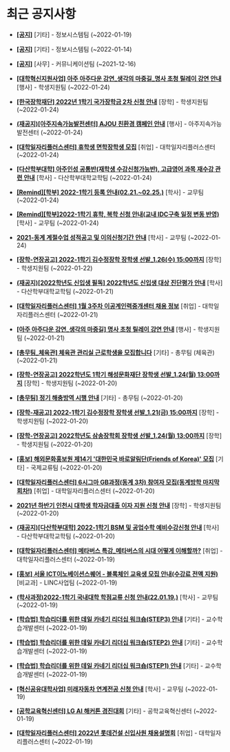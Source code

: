 # 최근 공지사항

* **[[공지]](http://ajou.ac.kr/kr/ajou/notice.do?mode=view&amp;articleNo=179802&amp;article.offset=0&amp;articleLimit=30)**
 [기타] - 정보시스템팀 (~2022-01-19)

* **[[공지]](http://ajou.ac.kr/kr/ajou/notice.do?mode=view&amp;articleNo=179594&amp;article.offset=0&amp;articleLimit=30)**
 [기타] - 정보시스템팀 (~2022-01-14)

* **[[공지]](http://ajou.ac.kr/kr/ajou/notice.do?mode=view&amp;articleNo=147976&amp;article.offset=0&amp;articleLimit=30)**
 [사무] - 커뮤니케이션팀 (~2021-12-16)

* **[[대학혁신지원사업] 아주 아주다운 강연_생각의 마중길_명사 초청 릴레이 강연 안내](http://ajou.ac.kr/kr/ajou/notice.do?mode=view&amp;articleNo=179979&amp;article.offset=0&amp;articleLimit=30)**
 [행사] - 학생지원팀 (~2022-01-24)

* **[[한국장학재단] 2022년 1학기 국가장학금 2차 신청 안내](http://ajou.ac.kr/kr/ajou/notice.do?mode=view&amp;articleNo=179978&amp;article.offset=0&amp;articleLimit=30)**
 [장학] - 학생지원팀 (~2022-01-24)

* **[(재공지)[아주지속가능발전센터] AJOU 친환경 캠페인 안내](http://ajou.ac.kr/kr/ajou/notice.do?mode=view&amp;articleNo=179977&amp;article.offset=0&amp;articleLimit=30)**
 [행사] - 아주지속가능발전센터 (~2022-01-24)

* **[[대학일자리플러스센터] 휴학생 면학장학생 모집](http://ajou.ac.kr/kr/ajou/notice.do?mode=view&amp;articleNo=179973&amp;article.offset=0&amp;articleLimit=30)**
 [취업] - 대학일자리플러스센터 (~2022-01-24)

* **[[다산학부대학] 아주인성 공통반(재학생 수강신청가능반), 고급영어 과목 재수강 관련 안내](http://ajou.ac.kr/kr/ajou/notice.do?mode=view&amp;articleNo=179970&amp;article.offset=0&amp;articleLimit=30)**
 [학사] - 다산학부대학교학팀 (~2022-01-24)

* **[[Remind][학부] 2022-1학기 등록 안내(02.21.~02.25.)](http://ajou.ac.kr/kr/ajou/notice.do?mode=view&amp;articleNo=179969&amp;article.offset=0&amp;articleLimit=30)**
 [학사] - 교무팀 (~2022-01-24)

* **[[Remind][학부]2022-1학기 휴학, 복학 신청 안내(교내 IDC구축 일정 변동 반영)](http://ajou.ac.kr/kr/ajou/notice.do?mode=view&amp;articleNo=179968&amp;article.offset=0&amp;articleLimit=30)**
 [학사] - 교무팀 (~2022-01-24)

* **[2021-동계 계절수업 성적공고 및 이의신청기간 안내](http://ajou.ac.kr/kr/ajou/notice.do?mode=view&amp;articleNo=179967&amp;article.offset=0&amp;articleLimit=30)**
 [학사] - 교무팀 (~2022-01-24)

* **[[장학-연장공고] 2022-1학기 김수정장학 장학생 선발_1.26(수) 15:00까지](http://ajou.ac.kr/kr/ajou/notice.do?mode=view&amp;articleNo=179928&amp;article.offset=0&amp;articleLimit=30)**
 [장학] - 학생지원팀 (~2022-01-22)

* **[(재공지)[2022학년도 신입생 필독] 2022학년도 신입생 대상 진단평가 안내](http://ajou.ac.kr/kr/ajou/notice.do?mode=view&amp;articleNo=179921&amp;article.offset=0&amp;articleLimit=30)**
 [학사] - 다산학부대학교학팀 (~2022-01-21)

* **[[대학일자리플러스센터] 1월 3주차 이공계인력중개센터 채용 정보](http://ajou.ac.kr/kr/ajou/notice.do?mode=view&amp;articleNo=179904&amp;article.offset=0&amp;articleLimit=30)**
 [취업] - 대학일자리플러스센터 (~2022-01-21)

* **[[아주 아주다운 강연_생각의 마중길] 명사 초청 릴레이 강연 안내](http://ajou.ac.kr/kr/ajou/notice.do?mode=view&amp;articleNo=179898&amp;article.offset=0&amp;articleLimit=30)**
 [행사] - 학생지원팀 (~2022-01-21)

* **[[총무팀_체육관] 체육관 관리실 근로학생을 모집합니다](http://ajou.ac.kr/kr/ajou/notice.do?mode=view&amp;articleNo=179897&amp;article.offset=0&amp;articleLimit=30)**
 [기타] - 총무팀 (체육관) (~2022-01-21)

* **[[장학-연장공고] 2022학년도 1학기 해성문화재단 장학생 선발_1.24(월) 13:00까지](http://ajou.ac.kr/kr/ajou/notice.do?mode=view&amp;articleNo=179867&amp;article.offset=0&amp;articleLimit=30)**
 [장학] - 학생지원팀 (~2022-01-20)

* **[[총무팀] 정기 해충방역 시행 안내](http://ajou.ac.kr/kr/ajou/notice.do?mode=view&amp;articleNo=179866&amp;article.offset=0&amp;articleLimit=30)**
 [기타] - 총무팀 (~2022-01-20)

* **[[장학-재공고] 2022-1학기 김수정장학 장학생 선발_1.21(금) 15:00까지](http://ajou.ac.kr/kr/ajou/notice.do?mode=view&amp;articleNo=179863&amp;article.offset=0&amp;articleLimit=30)**
 [장학] - 학생지원팀 (~2022-01-20)

* **[[장학-연장공고] 2022학년도 삼송장학회 장학생 선발_1.24(월) 13:00까지](http://ajou.ac.kr/kr/ajou/notice.do?mode=view&amp;articleNo=179861&amp;article.offset=0&amp;articleLimit=30)**
 [장학] - 학생지원팀 (~2022-01-20)

* **[[홍보] 해외문화홍보원 제14기 &#x27;대한민국 바로알림단(Friends of Korea)&#x27; 모집](http://ajou.ac.kr/kr/ajou/notice.do?mode=view&amp;articleNo=179841&amp;article.offset=0&amp;articleLimit=30)**
 [기타] - 국제교류팀 (~2022-01-20)

* **[[대학일자리플러스센터] 6시그마 GB과정(동계 3차) 참여자 모집(동계방학 마지막 회차!)](http://ajou.ac.kr/kr/ajou/notice.do?mode=view&amp;articleNo=179837&amp;article.offset=0&amp;articleLimit=30)**
 [취업] - 대학일자리플러스센터 (~2022-01-20)

* **[2021년 하반기 인천시 대학생 학자금대출 이자 지원 신청 안내](http://ajou.ac.kr/kr/ajou/notice.do?mode=view&amp;articleNo=179836&amp;article.offset=0&amp;articleLimit=30)**
 [장학] - 학생지원팀 (~2022-01-20)

* **[(재공지)[다산학부대학] 2022-1학기 BSM 및 공업수학 예비수강신청 안내](http://ajou.ac.kr/kr/ajou/notice.do?mode=view&amp;articleNo=179816&amp;article.offset=0&amp;articleLimit=30)**
 [학사] - 다산학부대학교학팀 (~2022-01-20)

* **[[대학일자리플러스센터] 메타버스 특강_메타버스의 시대 어떻게 이해할까?](http://ajou.ac.kr/kr/ajou/notice.do?mode=view&amp;articleNo=179798&amp;article.offset=0&amp;articleLimit=30)**
 [취업] - 대학일자리플러스센터 (~2022-01-19)

* **[[홍보] 서울 ICT이노베이션스퀘어 - 블록체인 교육생 모집 안내(수강료 전액 지원)](http://ajou.ac.kr/kr/ajou/notice.do?mode=view&amp;articleNo=179796&amp;article.offset=0&amp;articleLimit=30)**
 [비교과] - LINC사업팀 (~2022-01-19)

* **[(학사과정)2022-1학기 국내대학 학점교류 신청 안내(22.01.19.)](http://ajou.ac.kr/kr/ajou/notice.do?mode=view&amp;articleNo=179767&amp;article.offset=0&amp;articleLimit=30)**
 [학사] - 교무팀 (~2022-01-19)

* **[[학습법] 학습리더를 위한 데일 카네기 리더십 워크숍(STEP3) 안내](http://ajou.ac.kr/kr/ajou/notice.do?mode=view&amp;articleNo=179761&amp;article.offset=0&amp;articleLimit=30)**
 [기타] - 교수학습개발센터 (~2022-01-19)

* **[[학습법] 학습리더를 위한 데일 카네기 리더십 워크숍(STEP2) 안내](http://ajou.ac.kr/kr/ajou/notice.do?mode=view&amp;articleNo=179760&amp;article.offset=0&amp;articleLimit=30)**
 [기타] - 교수학습개발센터 (~2022-01-19)

* **[[학습법] 학습리더를 위한 데일 카네기 리더십 워크숍(STEP1) 안내](http://ajou.ac.kr/kr/ajou/notice.do?mode=view&amp;articleNo=179758&amp;article.offset=0&amp;articleLimit=30)**
 [기타] - 교수학습개발센터 (~2022-01-19)

* **[[혁신공유대학사업] 미래자동차 연계전공 신청 안내](http://ajou.ac.kr/kr/ajou/notice.do?mode=view&amp;articleNo=179751&amp;article.offset=0&amp;articleLimit=30)**
 [학사] - 교무팀 (~2022-01-19)

* **[[공학교육혁신센터] LG AI 해커톤 경진대회](http://ajou.ac.kr/kr/ajou/notice.do?mode=view&amp;articleNo=179750&amp;article.offset=0&amp;articleLimit=30)**
 [기타] - 공학교육혁신센터 (~2022-01-19)

* **[[대학일자리플러스센터] 2022년 롯데건설 신입사원 채용설명회](http://ajou.ac.kr/kr/ajou/notice.do?mode=view&amp;articleNo=179749&amp;article.offset=0&amp;articleLimit=30)**
 [취업] - 대학일자리플러스센터 (~2022-01-19)
